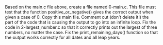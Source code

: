 Based on the main.c file above, create a file named 0-main.c. This file must test that the function positive_or_negative() gives the correct output when given a case of 0.
Copy this main file. Comment out (don’t delete it!) the part of the code that is causing the output to go into an infinite loop.
Fix the code in 2-largest_number.c so that it correctly prints out the largest of three numbers, no matter the case.
Fix the print_remaining_days() function so that the output works correctly for all dates and all leap years.
